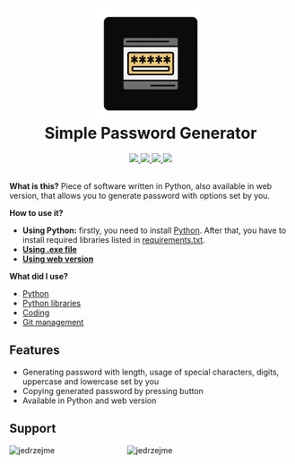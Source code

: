 <h1 align = 'center'>
    <img 
        src = '/assets/icon.png' 
        height = '200' 
        width = '200' 
        alt = 'Icon' 
    />
    <br>
    Simple Password Generator
    <br>
</h1>

<div align = 'center'>
    <a href = 'https://github.com/jedrzejme/SimplePasswordGenerator/'>
        <img src = 'https://img.shields.io/github/stars/jedrzejme/SimplePasswordGenerator?style=for-the-badge&color=%23cfb002'/>
    </a>
    <a href = 'https://github.com/jedrzejme/SimplePasswordGenerator/tags'>
        <img src = 'https://img.shields.io/github/v/tag/jedrzejme/SimplePasswordGenerator?style=for-the-badge&label=version'/>
    </a>
    <a href = 'https://github.com/jedrzejme/SimplePasswordGenerator/issues'>
        <img src = 'https://img.shields.io/github/issues/jedrzejme/SimplePasswordGenerator?style=for-the-badge&color=%23ff6f00'/>
    </a>
    <a href = 'https://github.com/jedrzejme/SimplePasswordGenerator/pulls'>
        <img src = 'https://img.shields.io/github/issues-pr/jedrzejme/SimplePasswordGenerator?style=for-the-badge'/>
    </a>
</div>

<br>

**What is this?** Piece of software written in Python, also available in web version, that allows you to generate password with options set by you.

**How to use it?**
* **Using Python:** firstly, you need to install [Python](https://www.python.org/downloads/). After that, you have to install required libraries listed in [requirements.txt](https://github.com/jedrzejme/SimplePasswordGenerator/blob/main/requirements.txt).
* [**Using .exe file**](https://github.com/jedrzejme/SimplePasswordGenerator/releases)
* [**Using web version**](https://simple-password-generator.jbs.ovh)

**What did I use?**
* [Python](https://www.python.org/)
* [Python libraries](https://github.com/jedrzejme/SimplePasswordGenerator/blob/main/requirements.txt)
* [Coding](https://code.visualstudio.com/)
* [Git management](https://desktop.github.com/)

## Features
* Generating password with length, usage of special characters, digits, uppercase and lowercase set by you
* Copying generated password by pressing button
* Available in Python and web version

## Support
<p><a href="https://www.buymeacoffee.com/jedrzejme"> <img align="left" src="https://cdn.buymeacoffee.com/buttons/v2/default-yellow.png" height="50" width="210" alt="jedrzejme" /></a><a href="https://ko-fi.com/jedrzejme"> <img align="left" src="https://cdn.ko-fi.com/cdn/kofi3.png?v=3" height="50" width="210" alt="jedrzejme" /></a></p><br><br><br>